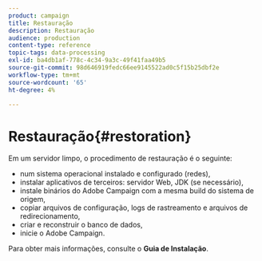 ```yaml
---
product: campaign
title: Restauração
description: Restauração
audience: production
content-type: reference
topic-tags: data-processing
exl-id: ba4db1af-778c-4c34-9a3c-49f41faa49b5
source-git-commit: 98d646919fedc66ee9145522ad0c5f15b25dbf2e
workflow-type: tm+mt
source-wordcount: '65'
ht-degree: 4%

---
```


# Restauração{#restoration}

Em um servidor limpo, o procedimento de restauração é o seguinte:

* num sistema operacional instalado e configurado (redes),
* instalar aplicativos de terceiros: servidor Web, JDK (se necessário),
* instale binários do Adobe Campaign com a mesma build do sistema de origem,
* copiar arquivos de configuração, logs de rastreamento e arquivos de redirecionamento,
* criar e reconstruir o banco de dados,
* inicie o Adobe Campaign.

Para obter mais informações, consulte o **Guia de Instalação**.
